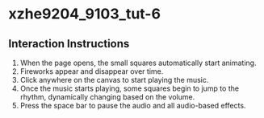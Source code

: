 # xzhe9204_9103_tut-6
## Interaction Instructions
1. When the page opens, the small squares automatically start animating.
2. Fireworks appear and disappear over time.
3. Click anywhere on the canvas to start playing the music.
4. Once the music starts playing, some squares begin to jump to the rhythm, dynamically changing based on the volume.
5. Press the space bar to pause the audio and all audio-based effects.